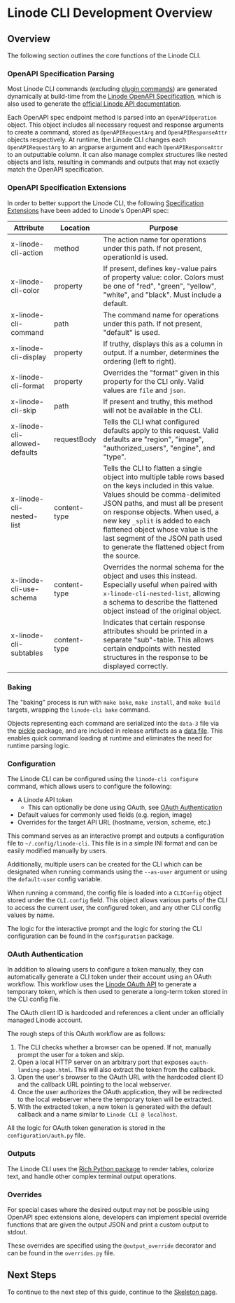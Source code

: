 # Linode CLI Development Overview

## Overview

The following section outlines the core functions of the Linode CLI.

### OpenAPI Specification Parsing

Most Linode CLI commands (excluding [plugin commands](https://github.com/linode/linode-cli/tree/dev/linodecli/plugins)) 
are generated dynamically at build-time from the [Linode OpenAPI Specification](https://github.com/linode/linode-api-docs),
which is also used to generate the [official Linode API documentation](https://www.linode.com/docs/api/). 

Each OpenAPI spec endpoint method is parsed into an `OpenAPIOperation` object. 
This object includes all necessary request and response arguments to create a command, 
stored as `OpenAPIRequestArg` and `OpenAPIResponseAttr` objects respectively. 
At runtime, the Linode CLI changes each `OpenAPIRequestArg` to an argparse argument and 
each `OpenAPIResponseAttr` to an outputtable column. It can also manage complex structures like 
nested objects and lists, resulting in commands and outputs that may not 
exactly match the OpenAPI specification.

### OpenAPI Specification Extensions

In order to better support the Linode CLI, the following [Specification Extensions](https://github.com/OAI/OpenAPI-Specification/blob/main/versions/3.0.1.md#specificationExtensions) have been added to Linode's OpenAPI spec:

| Attribute | Location | Purpose |
| --- | --- | --- |
| x-linode-cli-action | method | The action name for operations under this path. If not present, operationId is used. |
| x-linode-cli-color | property | If present, defines key-value pairs of property value: color.  Colors must be one of "red", "green", "yellow", "white", and "black".  Must include a default. |
| x-linode-cli-command | path | The command name for operations under this path. If not present, "default" is used. |
| x-linode-cli-display | property | If truthy, displays this as a column in output.  If a number, determines the ordering (left to right). |
| x-linode-cli-format | property | Overrides the "format" given in this property for the CLI only.  Valid values are `file` and `json`. |
| x-linode-cli-skip | path | If present and truthy, this method will not be available in the CLI. |
| x-linode-cli-allowed-defaults| requestBody | Tells the CLI what configured defaults apply to this request. Valid defaults are "region", "image", "authorized_users", "engine", and "type". |
| x-linode-cli-nested-list | content-type| Tells the CLI to flatten a single object into multiple table rows based on the keys included in this value.  Values should be comma-delimited JSON paths, and must all be present on response objects. When used, a new key `_split` is added to each flattened object whose value is the last segment of the JSON path used to generate the flattened object from the source. |
| x-linode-cli-use-schema | content-type| Overrides the normal schema for the object and uses this instead. Especially useful when paired with ``x-linode-cli-nested-list``, allowing a schema to describe the flattened object instead of the original object. |
| x-linode-cli-subtables | content-type| Indicates that certain response attributes should be printed in a separate "sub"-table. This allows certain endpoints with nested structures in the response to be displayed correctly. |

### Baking

The "baking" process is run with `make bake`, `make install`, and `make build` targets, 
wrapping the `linode-cli bake` command.

Objects representing each command are serialized into the `data-3` file via the [pickle](https://docs.python.org/3/library/pickle.html) 
package, and are included in release artifacts as a [data file](https://setuptools.pypa.io/en/latest/userguide/datafiles.html). 
This enables quick command loading at runtime and eliminates the need for runtime parsing logic.

### Configuration

The Linode CLI can be configured using the `linode-cli configure` command, which allows users to
configure the following:

- A Linode API token
  - This can optionally be done using OAuth, see [OAuth Authentication](#oauth-authentication)
- Default values for commonly used fields (e.g. region, image)
- Overrides for the target API URL (hostname, version, scheme, etc.)

This command serves as an interactive prompt and outputs a configuration file to `~/.config/linode-cli`.
This file is in a simple INI format and can be easily modified manually by users.

Additionally, multiple users can be created for the CLI which can be designated when running commands using the `--as-user` argument
or using the `default-user` config variable.

When running a command, the config file is loaded into a `CLIConfig` object stored under the `CLI.config` field. 
This object allows various parts of the CLI to access the current user, the configured token, and any other CLI config values by name.

The logic for the interactive prompt and the logic for storing the CLI configuration can be found in the
`configuration` package. 

### OAuth Authentication

In addition to allowing users to configure a token manually, they can automatically generate a CLI token under their account using
an OAuth workflow. This workflow uses the [Linode OAuth API](https://www.linode.com/docs/api/#oauth) to generate a temporary token,
which is then used to generate a long-term token stored in the CLI config file.

The OAuth client ID is hardcoded and references a client under an officially managed Linode account.

The rough steps of this OAuth workflow are as follows:

1. The CLI checks whether a browser can be opened. If not, manually prompt the user for a token and skip.
2. Open a local HTTP server on an arbitrary port that exposes `oauth-landing-page.html`. This will also extract the token from the callback.
3. Open the user's browser to the OAuth URL with the hardcoded client ID and the callback URL pointing to the local webserver.
4. Once the user authorizes the OAuth application, they will be redirected to the local webserver where the temporary token will be extracted.
5. With the extracted token, a new token is generated with the default callback and a name similar to `Linode CLI @ localhost`.

All the logic for OAuth token generation is stored in the `configuration/auth.py` file.

### Outputs

The Linode CLI uses the [Rich Python package](https://rich.readthedocs.io/en/latest/) to render tables, colorize text,
and handle other complex terminal output operations.

### Overrides

For special cases where the desired output may not be possible using OpenAPI spec extensions alone, developers
can implement special override functions that are given the output JSON and print a custom output to stdout.

These overrides are specified using the `@output_override` decorator and can be found in the `overrides.py` file.

## Next Steps

To continue to the next step of this guide, continue to the [Skeleton page](./Skeleton.md).
